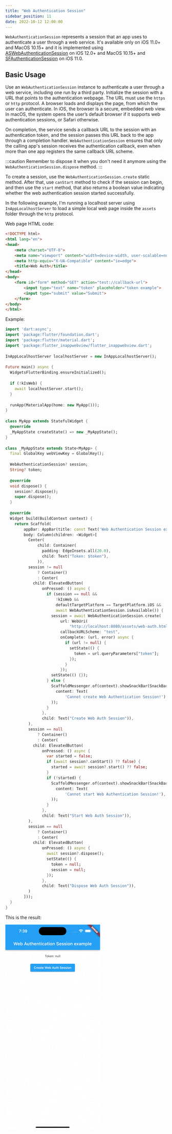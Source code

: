 ```yaml
---
title: "Web Authentication Session"
sidebar_position: 11
date: 2022-10-12 12:00:00
---
```


`WebAuthenticationSession` represents a session that an app uses to authenticate a user through a web service.
It's available only on iOS 11.0+ and MacOS 10.15+ and it is implemented using
[ASWebAuthenticationSession](https://developer.apple.com/documentation/authenticationservices/aswebauthenticationsession) on iOS 12.0+ and MacOS 10.15+
and [SFAuthenticationSession](https://developer.apple.com/documentation/safariservices/sfauthenticationsession) on iOS 11.0.

## Basic Usage

Use an `WebAuthenticationSession` instance to authenticate a user through a web service, including one run by a third party.
Initialize the session with a URL that points to the authentication webpage. The URL must use the `https` or `http` protocol.
A browser loads and displays the page, from which the user can authenticate.
In iOS, the browser is a secure, embedded web view.
In macOS, the system opens the user’s default browser if it supports web authentication sessions, or Safari otherwise.

On completion, the service sends a callback URL to the session with an authentication token,
and the session passes this URL back to the app through a completion handler.
`WebAuthenticationSession` ensures that only the calling app's session receives the authentication callback,
even when more than one app registers the same callback URL scheme.

:::caution
Remember to dispose it when you don't need it anymore using the `WebAuthenticationSession.dispose` method.
:::

To create a session, use the `WebAuthenticationSession.create` static method.
After that, use `canStart` method to check if the session can begin, and then use the `start` method,
that also returns a boolean value indicating whether the web authentication session started successfully.

In the following example, I'm running a localhost server using `InAppLocalhostServer` to load
a simple local web page inside the `assets` folder through the `http` protocol.

Web page HTML code:
```html
<!DOCTYPE html>
<html lang="en">
<head>
    <meta charset="UTF-8">
    <meta name="viewport" content="width=device-width, user-scalable=no, initial-scale=1.0, maximum-scale=1.0, minimum-scale=1.0">
    <meta http-equiv="X-UA-Compatible" content="ie=edge">
    <title>Web Auth</title>
</head>
<body>
    <form id="form" method="GET" action="test://callback-url">
        <input type="text" name="token" placeholder="token example">
        <input type="submit" value="Submit">
    </form>
</body>
</html>
```

Example:
```dart
import 'dart:async';
import 'package:flutter/foundation.dart';
import 'package:flutter/material.dart';
import 'package:flutter_inappwebview/flutter_inappwebview.dart';

InAppLocalhostServer localhostServer = new InAppLocalhostServer();

Future main() async {
  WidgetsFlutterBinding.ensureInitialized();

  if (!kIsWeb) {
    await localhostServer.start();
  }

  runApp(MaterialApp(home: new MyApp()));
}

class MyApp extends StatefulWidget {
  @override
  _MyAppState createState() => new _MyAppState();
}

class _MyAppState extends State<MyApp> {
  final GlobalKey webViewKey = GlobalKey();

  WebAuthenticationSession? session;
  String? token;

  @override
  void dispose() {
    session?.dispose();
    super.dispose();
  }

  @override
  Widget build(BuildContext context) {
    return Scaffold(
        appBar: AppBar(title: const Text('Web Authentication Session example')),
        body: Column(children: <Widget>[
          Center(
              child: Container(
                padding: EdgeInsets.all(20.0),
                child: Text("Token: $token"),
              )),
          session != null
              ? Container()
              : Center(
            child: ElevatedButton(
                onPressed: () async {
                  if (session == null &&
                      !kIsWeb &&
                      defaultTargetPlatform == TargetPlatform.iOS &&
                      await WebAuthenticationSession.isAvailable()) {
                    session = await WebAuthenticationSession.create(
                        url: WebUri(
                            "http://localhost:8080/assets/web-auth.html"),
                        callbackURLScheme: "test",
                        onComplete: (url, error) async {
                          if (url != null) {
                            setState(() {
                              token = url.queryParameters["token"];
                            });
                          }
                        });
                    setState(() {});
                  } else {
                    ScaffoldMessenger.of(context).showSnackBar(SnackBar(
                      content: Text(
                          'Cannot create Web Authentication Session!'),
                    ));
                  }
                },
                child: Text("Create Web Auth Session")),
          ),
          session == null
              ? Container()
              : Center(
            child: ElevatedButton(
                onPressed: () async {
                  var started = false;
                  if (await session?.canStart() ?? false) {
                    started = await session?.start() ?? false;
                  }
                  if (!started) {
                    ScaffoldMessenger.of(context).showSnackBar(SnackBar(
                      content: Text(
                          'Cannot start Web Authentication Session!'),
                    ));
                  }
                },
                child: Text("Start Web Auth Session")),
          ),
          session == null
              ? Container()
              : Center(
            child: ElevatedButton(
                onPressed: () async {
                  await session?.dispose();
                  setState(() {
                    token = null;
                    session = null;
                  });
                },
                child: Text("Dispose Web Auth Session")),
          )
        ]));
  }
}
```

This is the result:

![iOS web authentication session basic usage](./web-authentication-session/ios-web-authentication-session-basic-usage.gif "iOS web authentication session basic usage.")
